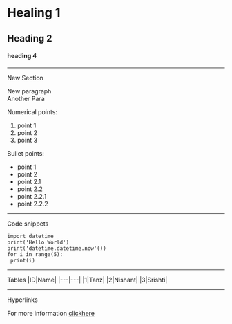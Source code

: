 # Healing 1
## Heading 2
#### heading 4
---
New Section

New paragraph<br>
Another Para

Numerical points:
1. point 1
2. point 2
3. point 3

Bullet points:
* point 1
* point 2
 * point 2.1
  * point 2.2
  * point 2.2.1
  * point 2.2.2
  ---
  Code snippets
  ```
  import datetime
  print('Hello World')
  print('datetime.datetime.now'())
  for i in range(5):
   print(i)
  ```
---
Tables
|ID|Name|
|---|---|
|1|Tanz|
|2|Nishant|
|3|Srishti|

---
Hyperlinks

For more information [clickhere](https://www.flipkart.com/)

